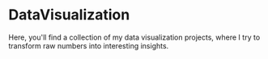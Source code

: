 # DataVisualization
Here, you'll find a collection of my data visualization projects, where I try to transform raw numbers into interesting insights.
